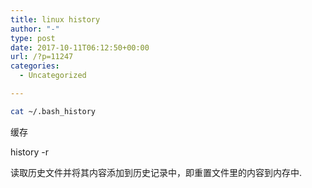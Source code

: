 ```yaml
---
title: linux history
author: "-"
type: post
date: 2017-10-11T06:12:50+00:00
url: /?p=11247
categories:
  - Uncategorized

---
```

```bash
cat ~/.bash_history

```

缓存
  
history -r
  
读取历史文件并将其内容添加到历史记录中，即重置文件里的内容到内存中.